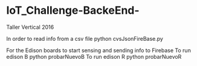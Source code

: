 # IoT_Challenge-BackeEnd-
Taller Vertical 2016

In order to read info from a csv file
python cvsJsonFireBase.py  

For the Edison boards to start sensing and sending info to Firebase
To run edison B
  python probarNuevoB
To run edison R
  python probarNuevoR
  
  

  

